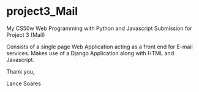 # project3_Mail

My CS50w Web Programming with Python and Javascript Submission for Project 3 (Mail)

Consists of a single page Web Application acting as a front end for E-mail services. Makes use of a Django Application along with HTML and Javascript.

Thank you,

Lance Soares
